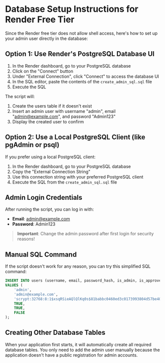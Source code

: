 # Database Setup Instructions for Render Free Tier

Since the Render free tier does not allow shell access, here's how to set up your admin user directly in the database:

## Option 1: Use Render's PostgreSQL Database UI

1. In the Render dashboard, go to your PostgreSQL database
2. Click on the "Connect" button
3. Under "External Connection", click "Connect" to access the database UI
4. In the SQL editor, paste the contents of the `create_admin_sql.sql` file
5. Execute the SQL 

The script will:
1. Create the users table if it doesn't exist
2. Insert an admin user with username "admin", email "admin@example.com", and password "Admin123"
3. Display the created user to confirm

## Option 2: Use a Local PostgreSQL Client (like pgAdmin or psql)

If you prefer using a local PostgreSQL client:

1. In the Render dashboard, go to your PostgreSQL database
2. Copy the "External Connection String" 
3. Use this connection string with your preferred PostgreSQL client
4. Execute the SQL from the `create_admin_sql.sql` file

## Admin Login Credentials

After running the script, you can log in with:
- **Email**: admin@example.com  
- **Password**: Admin123

> **Important**: Change the admin password after first login for security reasons!

## Manual SQL Command

If the script doesn't work for any reason, you can try this simplified SQL command:

```sql
INSERT INTO users (username, email, password_hash, is_admin, is_approved, is_2fa_enabled)
VALUES (
    'admin', 
    'admin@example.com', 
    'scrypt:32768:8:1$xsqRSieAQlQlKq0s$81babbc0460ed3c0173993804d57be400f635c826f2452211c996146d804cac36cfca668b976e10d221c7aec63cd60b2a1b322089cf2de88aaca47216cff303b', 
    TRUE, 
    TRUE, 
    FALSE
);
```

## Creating Other Database Tables

When your application first starts, it will automatically create all required database tables. You only need to add the admin user manually because the application doesn't have a public registration for admin accounts.